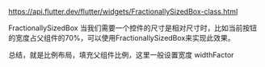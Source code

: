 https://api.flutter.dev/flutter/widgets/FractionallySizedBox-class.html

FractionallySizedBox  当我们需要一个控件的尺寸是相对尺寸时，比如当前按钮的宽度占父组件的70%，可以使用FractionallySizedBox来实现此效果。

总结，就是比例布局，填充父组件比例，这里一般设置宽度 widthFactor